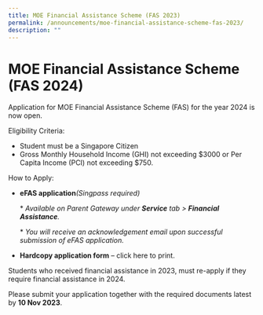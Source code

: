 ```yaml
---
title: MOE Financial Assistance Scheme (FAS 2023)
permalink: /announcements/moe-financial-assistance-scheme-fas-2023/
description: ""
---
```

# MOE Financial Assistance Scheme (FAS 2024)

Application for MOE Financial Assistance Scheme (FAS) for the year 2024 is now open.

Eligibility Criteria:
* Student must be a Singapore Citizen
* Gross Monthly Household Income (GHI) not exceeding $3000 or Per Capita Income (PCI) not exceeding $750.

How to Apply:
* **eFAS application**_(Singpass required)_
	
	* _Available on Parent Gateway under_ **_Service_** _tab > **Financial Assistance**._
	
	* _You will receive an acknowledgement email upon successful submission of eFAS application._

* **Hardcopy application form** – click here to print.

Students who received financial assistance in 2023, must re-apply if they require financial assistance in 2024.

Please submit your application together with the required documents latest by **10 Nov 2023**.